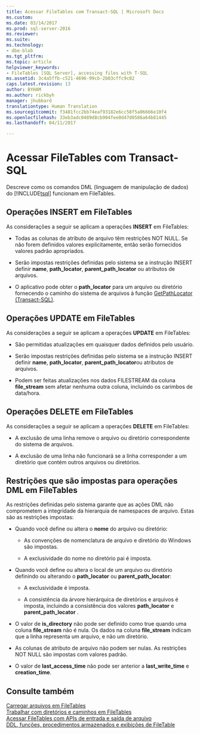 ```yaml
---
title: Acessar FileTables com Transact-SQL | Microsoft Docs
ms.custom: 
ms.date: 03/14/2017
ms.prod: sql-server-2016
ms.reviewer: 
ms.suite: 
ms.technology:
- dbe-blob
ms.tgt_pltfrm: 
ms.topic: article
helpviewer_keywords:
- FileTables [SQL Server], accessing files with T-SQL
ms.assetid: 3c4a5ffb-c521-4696-99cb-2b03cffc9c02
caps.latest.revision: 13
author: BYHAM
ms.author: rickbyh
manager: jhubbard
translationtype: Human Translation
ms.sourcegitcommit: f3481fcc2bb74eaf93182e6cc58f5a06666e10f4
ms.openlocfilehash: 33eb3adc0489d8cb904fee0d47d0586a64b81445
ms.lasthandoff: 04/11/2017

---
```

# <a name="access-filetables-with-transact-sql"></a>Acessar FileTables com Transact-SQL
  Descreve como os comandos DML (linguagem de manipulação de dados) do [!INCLUDE[tsql](../../includes/tsql-md.md)] funcionam em FileTables.  
  
##  <a name="BasicsInsert"></a> Operações INSERT em FileTables  
 As considerações a seguir se aplicam a operações **INSERT** em FileTables:  
  
-   Todas as colunas de atributo de arquivo têm restrições NOT NULL. Se não forem definidos valores explicitamente, então serão fornecidos valores padrão apropriados.  
  
-   Serão impostas restrições definidas pelo sistema se a instrução INSERT definir **name**, **path_locator**, **parent_path_locator** ou atributos de arquivos.  
  
-   O aplicativo pode obter o **path_locator** para um arquivo ou diretório fornecendo o caminho do sistema de arquivos à função [GetPathLocator &#40;Transact-SQL&#41;](../../relational-databases/system-functions/getpathlocator-transact-sql.md).  
  
##  <a name="BasicsUpdate"></a> Operações UPDATE em FileTables  
 As considerações a seguir se aplicam a operações **UPDATE** em FileTables:  
  
-   São permitidas atualizações em quaisquer dados definidos pelo usuário.  
  
-   Serão impostas restrições definidas pelo sistema se a instrução INSERT definir **name**, **path_locator**, **parent_path_locator**ou atributos de arquivos.  
  
-   Podem ser feitas atualizações nos dados FILESTREAM da coluna **file_stream** sem afetar nenhuma outra coluna, incluindo os carimbos de data/hora.  
  
##  <a name="BasicsDelete"></a> Operações DELETE em FileTables  
 As considerações a seguir se aplicam a operações **DELETE** em FileTables:  
  
-   A exclusão de uma linha remove o arquivo ou diretório correspondente do sistema de arquivos.  
  
-   A exclusão de uma linha não funcionará se a linha corresponder a um diretório que contém outros arquivos ou diretórios.  
  
##  <a name="BasicsConstraints"></a> Restrições que são impostas para operações DML em FileTables  
 As restrições definidas pelo sistema garante que as ações DML não comprometem a integridade da hierarquia de namespaces de arquivo. Estas são as restrições impostas:  
  
-   Quando você define ou altera o **nome** do arquivo ou diretório:  
  
    -   As convenções de nomenclatura de arquivo e diretório do Windows são impostas.  
  
    -   A exclusividade do nome no diretório pai é imposta.  
  
-   Quando você define ou altera o local de um arquivo ou diretório definindo ou alterando o **path_locator** ou **parent_path_locator**:  
  
    -   A exclusividade é imposta.  
  
    -   A consistência da árvore hierárquica de diretórios e arquivos é imposta, incluindo a consistência dos valores **path_locator** e **parent_path_locator** .  
  
-   O valor de **is_directory** não pode ser definido como true quando uma coluna **file_stream** não é nula. Os dados na coluna **file_stream** indicam que a linha representa um arquivo, e não um diretório.  
  
-   As colunas de atributo de arquivo não podem ser nulas. As restrições NOT NULL são impostas com valores padrão.  
  
-   O valor de **last_access_time** não pode ser anterior a **last_write_time** e **creation_time**.  
  
## <a name="see-also"></a>Consulte também  
 [Carregar arquivos em FileTables](../../relational-databases/blob/load-files-into-filetables.md)   
 [Trabalhar com diretórios e caminhos em FileTables](../../relational-databases/blob/work-with-directories-and-paths-in-filetables.md)   
 [Acessar FileTables com APIs de entrada e saída de arquivo](../../relational-databases/blob/access-filetables-with-file-input-output-apis.md)   
 [DDL, funções, procedimentos armazenados e exibições de FileTable](../../relational-databases/blob/filetable-ddl-functions-stored-procedures-and-views.md)  
  
  
